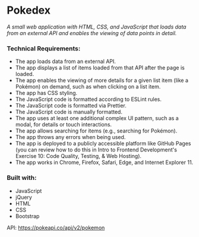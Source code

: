 # Pokedex
*A small web application with HTML, CSS, and JavaScript that loads
data from an external API and enables the viewing of data points in detail.*

### Technical Requirements:

- The app loads data from an external API.
- The app displays a list of items loaded from that API after the page is loaded.
- The app enables the viewing of more details for a given list item (like a Pokémon) on
demand, such as when clicking on a list item.
- The app has CSS styling.
- The JavaScript code is formatted according to ESLint rules.
- The JavaScript code is formatted via Prettier.
- The JavaScript code is manually formatted.
- The app uses at least one additional complex UI pattern, such as a modal, for details or
touch interactions.
- The app allows searching for items (e.g., searching for Pokémon).
- The app throws any errors when being used.
- The app is deployed to a publicly accessible platform like GitHub Pages (you can
review how to do this in Intro to Frontend Development's Exercise 10: Code Quality, Testing, &
Web Hosting).
- The app works in Chrome, Firefox, Safari, Edge, and Internet Explorer 11.

### Built with:
* JavaScript
* jQuery
* HTML
* CSS
* Bootstrap

API: https://pokeapi.co/api/v2/pokemon
